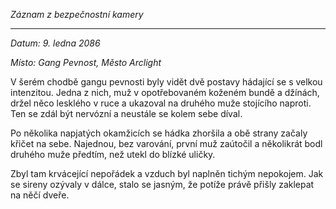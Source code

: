 _Záznam z bezpečnostní kamery_

---

_Datum: 9. ledna 2086_

_Místo: Gang Pevnost, Město Arclight_

V šerém chodbě gangu pevnosti byly vidět dvě postavy hádající se s velkou intenzitou. Jedna z nich, muž v opotřebovaném koženém bundě a džínách, držel něco lesklého v ruce a ukazoval na druhého muže stojícího naproti. Ten se zdál být nervózní a neustále se kolem sebe díval.

Po několika napjatých okamžicích se hádka zhoršila a obě strany začaly křičet na sebe. Najednou, bez varování, první muž zaútočil a několikrát bodl druhého muže předtím, než utekl do blízké uličky.

Zbyl tam krvácející nepořádek a vzduch byl naplněn tichým nepokojem. Jak se sireny ozývaly v dálce, stalo se jasným, že potíže právě přišly zaklepat na něčí dveře.
